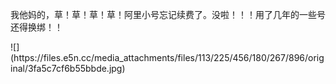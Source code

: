 <p>我他妈的，草！草！草！草！阿里小号忘记续费了。没啦！！！用了几年的一些号还得换绑！！</p>
![](https://files.e5n.cc/media_attachments/files/113/225/456/180/267/896/original/3fa5c7cf6b55bbde.jpg)